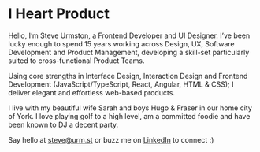 # I Heart Product

Hello, I’m Steve Urmston, a Frontend Developer and UI Designer. I’ve been lucky enough to spend 15 years working across Design, UX, Software Development and Product Management, developing a skill-set particularly suited to cross-functional Product Teams.

Using core strengths in Interface Design, Interaction Design and Frontend Development (JavaScript/TypeScript, React, Angular, HTML & CSS); I deliver elegant and effortless web-based products.

I live with my beautiful wife Sarah and boys Hugo & Fraser in our home city of York. I love playing golf to a high level, am a committed foodie and have been known to DJ a decent party.

Say hello at [steve@urm.st](mailto:steve@urm.st) or buzz me on [LinkedIn](https://www.linkedin.com/in/steveurmston/) to connect :)
